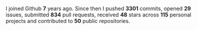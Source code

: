 
I joined Github **7** years ago. Since then I pushed **3301** commits, opened **29** issues, submitted **834** pull requests, received **48** stars across **115** personal projects and contributed to **50** public repositories.
